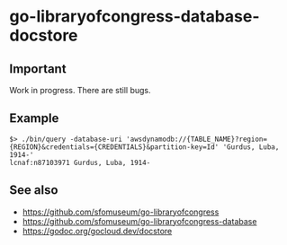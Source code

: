 # go-libraryofcongress-database-docstore

## Important

Work in progress. There are still bugs.

## Example

```
$> ./bin/query -database-uri 'awsdynamodb://{TABLE_NAME}?region={REGION}&credentials={CREDENTIALS}&partition-key=Id' 'Gurdus, Luba, 1914-'
lcnaf:n87103971 Gurdus, Luba, 1914-
```

## See also

* https://github.com/sfomuseum/go-libraryofcongress
* https://github.com/sfomuseum/go-libraryofcongress-database
* https://godoc.org/gocloud.dev/docstore